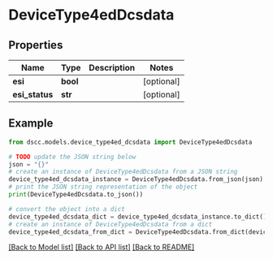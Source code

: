 # DeviceType4edDcsdata


## Properties

Name | Type | Description | Notes
------------ | ------------- | ------------- | -------------
**esi** | **bool** |  | [optional] 
**esi_status** | **str** |  | [optional] 

## Example

```python
from dscc.models.device_type4ed_dcsdata import DeviceType4edDcsdata

# TODO update the JSON string below
json = "{}"
# create an instance of DeviceType4edDcsdata from a JSON string
device_type4ed_dcsdata_instance = DeviceType4edDcsdata.from_json(json)
# print the JSON string representation of the object
print(DeviceType4edDcsdata.to_json())

# convert the object into a dict
device_type4ed_dcsdata_dict = device_type4ed_dcsdata_instance.to_dict()
# create an instance of DeviceType4edDcsdata from a dict
device_type4ed_dcsdata_from_dict = DeviceType4edDcsdata.from_dict(device_type4ed_dcsdata_dict)
```
[[Back to Model list]](../README.md#documentation-for-models) [[Back to API list]](../README.md#documentation-for-api-endpoints) [[Back to README]](../README.md)


